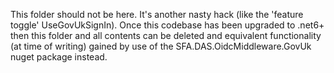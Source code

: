 This folder should not be here. It's another nasty hack (like the 'feature toggle' UseGovUkSignIn). Once this codebase has been upgraded to .net6+ then this folder and all contents can be deleted and equivalent functionality (at time of writing) gained by use of the SFA.DAS.OidcMiddleware.GovUk nuget package instead.